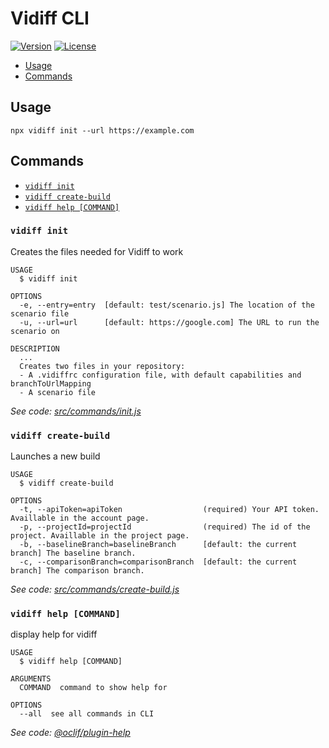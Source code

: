 # Vidiff CLI

[![Version](https://img.shields.io/npm/v/vidiff.svg)](https://npmjs.org/package/vidiff)
[![License](https://img.shields.io/npm/l/vidiff.svg)](https://github.com/vidiff/vidiff-npm-package/blob/master/package.json)

<!-- toc -->
* [Usage](#usage)
* [Commands](#commands)
<!-- tocstop -->
## Usage
<!-- usage -->
```
npx vidiff init --url https://example.com
```

<!-- usagestop -->
## Commands
<!-- commands -->
* [`vidiff init`](#vidiff-init)
* [`vidiff create-build`](#vidiff-create-build)
* [`vidiff help [COMMAND]`](#vidiff-help-command)

### `vidiff init`

Creates the files needed for Vidiff to work

```
USAGE
  $ vidiff init

OPTIONS
  -e, --entry=entry  [default: test/scenario.js] The location of the scenario file
  -u, --url=url      [default: https://google.com] The URL to run the scenario on

DESCRIPTION
  ...
  Creates two files in your repository:
  - A .vidiffrc configuration file, with default capabilities and branchToUrlMapping
  - A scenario file
```

_See code: [src/commands/init.js](https://github.com/vidiff/vidiff-npm-package/blob/v0.0.0/src/commands/init.js)_

### `vidiff create-build`

Launches a new build

```
USAGE
  $ vidiff create-build

OPTIONS
  -t, --apiToken=apiToken                  (required) Your API token. Availlable in the account page.
  -p, --projectId=projectId                (required) The id of the project. Availlable in the project page.
  -b, --baselineBranch=baselineBranch      [default: the current branch] The baseline branch.
  -c, --comparisonBranch=comparisonBranch  [default: the current branch] The comparison branch.
```

_See code: [src/commands/create-build.js](https://github.com/vidiff/vidiff-npm-package/blob/v0.0.0/src/commands/create-build.js)_

### `vidiff help [COMMAND]`

display help for vidiff

```
USAGE
  $ vidiff help [COMMAND]

ARGUMENTS
  COMMAND  command to show help for

OPTIONS
  --all  see all commands in CLI
```

_See code: [@oclif/plugin-help](https://github.com/oclif/plugin-help/blob/v2.2.0/src/commands/help.ts)_

<!-- commandsstop -->
